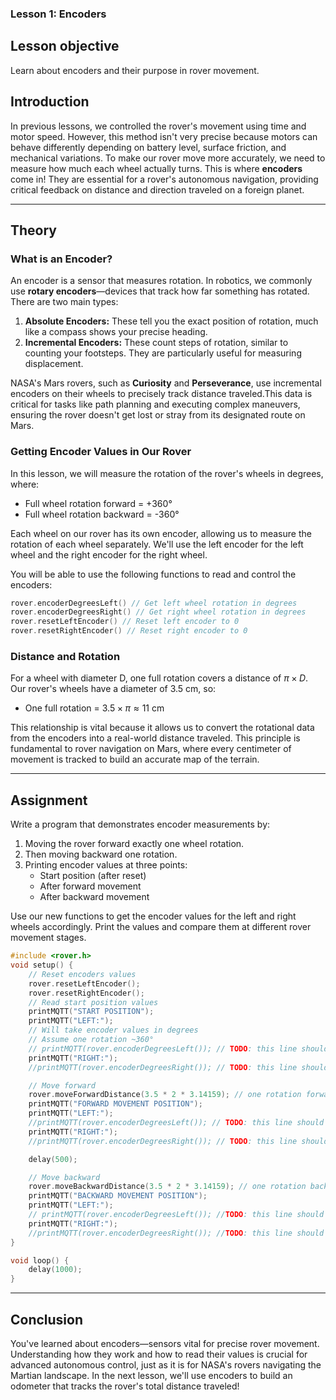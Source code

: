 ### **Lesson 1: Encoders**

## **Lesson objective**

Learn about encoders and their purpose in rover movement.

## **Introduction**

In previous lessons, we controlled the rover's movement using time and motor speed. However, this method isn't very precise because motors can behave differently depending on battery level, surface friction, and mechanical variations. To make our rover move more accurately, we need to measure how much each wheel actually turns. This is where **encoders** come in\! They are essential for a rover's autonomous navigation, providing critical feedback on distance and direction traveled on a foreign planet.

---

## **Theory**

### **What is an Encoder?**

An encoder is a sensor that measures rotation. In robotics, we commonly use **rotary encoders**—devices that track how far something has rotated. There are two main types:

1.  **Absolute Encoders:** These tell you the exact position of rotation, much like a compass shows your precise heading.
2.  **Incremental Encoders:** These count steps of rotation, similar to counting your footsteps. They are particularly useful for measuring displacement.

NASA's Mars rovers, such as **Curiosity** and **Perseverance**, use incremental encoders on their wheels to precisely track distance traveled.This data is critical for tasks like path planning and executing complex maneuvers, ensuring the rover doesn't get lost or stray from its designated route on Mars.

### **Getting Encoder Values in Our Rover**

In this lesson, we will measure the rotation of the rover's wheels in degrees, where:

- Full wheel rotation forward = +360°
- Full wheel rotation backward = -360°

Each wheel on our rover has its own encoder, allowing us to measure the rotation of each wheel separately. We'll use the left encoder for the left wheel and the right encoder for the right wheel.

You will be able to use the following functions to read and control the encoders:

```cpp
rover.encoderDegreesLeft() // Get left wheel rotation in degrees
rover.encoderDegreesRight() // Get right wheel rotation in degrees
rover.resetLeftEncoder() // Reset left encoder to 0
rover.resetRightEncoder() // Reset right encoder to 0
```

### **Distance and Rotation**

For a wheel with diameter D, one full rotation covers a distance of $\pi \times D$. Our rover's wheels have a diameter of 3.5 cm, so:

- One full rotation = $3.5 \times \pi \approx 11 \text{ cm}$

This relationship is vital because it allows us to convert the rotational data from the encoders into a real-world distance traveled. This principle is fundamental to rover navigation on Mars, where every centimeter of movement is tracked to build an accurate map of the terrain.

---

## **Assignment**

Write a program that demonstrates encoder measurements by:

1.  Moving the rover forward exactly one wheel rotation.
2.  Then moving backward one rotation.
3.  Printing encoder values at three points:
    - Start position (after reset)
    - After forward movement
    - After backward movement

Use our new functions to get the encoder values for the left and right wheels accordingly. Print the values and compare them at different rover movement stages.

```cpp
#include <rover.h>
void setup() {
    // Reset encoders values
    rover.resetLeftEncoder();
    rover.resetRightEncoder();
    // Read start position values
    printMQTT("START POSITION");
    printMQTT("LEFT:");
    // Will take encoder values in degrees
    // Assume one rotation ~360°
    // printMQTT(rover.encoderDegreesLeft()); // TODO: this line should be done by student
    printMQTT("RIGHT:");
    //printMQTT(rover.encoderDegreesRight()); // TODO: this line should be done by student

    // Move forward
    rover.moveForwardDistance(3.5 * 2 * 3.14159); // one rotation forward (wheels diameter * pi)
    printMQTT("FORWARD MOVEMENT POSITION");
    printMQTT("LEFT:");
    //printMQTT(rover.encoderDegreesLeft()); // TODO: this line should be done by student
    printMQTT("RIGHT:");
    //printMQTT(rover.encoderDegreesRight()); // TODO: this line should be done by student

    delay(500);

    // Move backward
    rover.moveBackwardDistance(3.5 * 2 * 3.14159); // one rotation backward (wheels diameter * pi)
    printMQTT("BACKWARD MOVEMENT POSITION");
    printMQTT("LEFT:");
    // printMQTT(rover.encoderDegreesLeft()); //TODO: this line should be done by student
    printMQTT("RIGHT:");
    //printMQTT(rover.encoderDegreesRight()); //TODO: this line should be done by student
}

void loop() {
    delay(1000);
}
```

---

## **Conclusion**

You've learned about encoders—sensors vital for precise rover movement. Understanding how they work and how to read their values is crucial for advanced autonomous control, just as it is for NASA's rovers navigating the Martian landscape. In the next lesson, we'll use encoders to build an odometer that tracks the rover's total distance traveled\!
